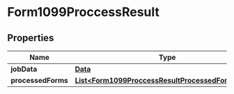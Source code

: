 

# Form1099ProccessResult


## Properties

| Name | Type | Description | Notes |
|------------ | ------------- | ------------- | -------------|
|**jobData** | [**Data**](Data.md) |  |  [optional] |
|**processedForms** | [**List&lt;Form1099ProccessResultProcessedFormsInner&gt;**](Form1099ProccessResultProcessedFormsInner.md) |  |  [optional] |



